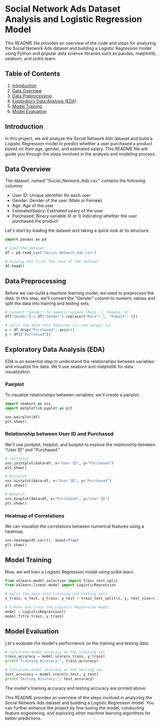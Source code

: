 # Social Network Ads Dataset Analysis and Logistic Regression Model

This README file provides an overview of the code and steps for analyzing the Social Network Ads dataset and building a Logistic Regression model using Python and popular data science libraries such as pandas, matplotlib, seaborn, and scikit-learn.

## Table of Contents
1. [Introduction](#introduction)
2. [Data Overview](#data-overview)
3. [Data Preprocessing](#data-preprocessing)
4. [Exploratory Data Analysis (EDA)](#exploratory-data-analysis-eda)
5. [Model Training](#model-training)
6. [Model Evaluation](#model-evaluation)

## Introduction<a name="introduction"></a>
In this project, we will analyze the Social Network Ads dataset and build a Logistic Regression model to predict whether a user purchased a product based on their age, gender, and estimated salary. This README file will guide you through the steps involved in the analysis and modeling process.

## Data Overview<a name="data-overview"></a>
The dataset, named "Social_Network_Ads.csv," contains the following columns:
- User ID: Unique identifier for each user
- Gender: Gender of the user (Male or Female)
- Age: Age of the user
- EstimatedSalary: Estimated salary of the user
- Purchased: Binary variable (0 or 1) indicating whether the user purchased the product

Let's start by loading the dataset and taking a quick look at its structure.

```python
import pandas as pd

# Load the dataset
df = pd.read_csv("Social_Network_Ads.csv")

# Display the first few rows of the dataset
df.head()
```

## Data Preprocessing<a name="data-preprocessing"></a>
Before we can build a machine learning model, we need to preprocess the data. In this step, we'll convert the "Gender" column to numeric values and split the data into training and testing sets.

```python
# Convert "Gender" to numeric values (Male: 1, Female: 0)
df["Gender"] = df["Gender"].replace({"Male": 1, "Female": 0})

# Split the data into features (x) and target (y)
x = df.drop("Purchased", axis=1)
y = df[["Purchased"]]
```

## Exploratory Data Analysis (EDA)<a name="exploratory-data-analysis-eda"></a>
EDA is an essential step to understand the relationships between variables and visualize the data. We'll use seaborn and matplotlib for data visualization.

### Pairplot
To visualize relationships between variables, we'll create a pairplot.

```python
import seaborn as sns
import matplotlib.pyplot as plt

sns.pairplot(df)
plt.show()
```

### Relationship between User ID and Purchased
We'll use jointplot, histplot, and boxplot to explore the relationship between "User ID" and "Purchased."

```python
# Jointplot
sns.jointplot(data=df, x="User ID", y="Purchased")
plt.show()

# Histplot
sns.histplot(data=df, x="User ID", y="Purchased")
plt.show()

# Boxplot
sns.boxplot(data=df, x="Purchased", y="User ID")
plt.show()
```

### Heatmap of Correlations
We can visualize the correlations between numerical features using a heatmap.

```python
sns.heatmap(df.corr(), annot=True)
plt.show()
```

## Model Training<a name="model-training"></a>
Now, we will train a Logistic Regression model using scikit-learn.

```python
from sklearn.model_selection import train_test_split
from sklearn.linear_model import LogisticRegression

# Split the data into training and testing sets
x_train, x_test, y_train, y_test = train_test_split(x, y, test_size=0.33, random_state=42)

# Create and train the Logistic Regression model
model = LogisticRegression()
model.fit(x_train, y_train)
```

## Model Evaluation<a name="model-evaluation"></a>
Let's evaluate the model's performance on the training and testing data.

```python
# Calculate model accuracy on the training set
train_accuracy = model.score(x_train, y_train)
print("Training Accuracy:", train_accuracy)

# Calculate model accuracy on the testing set
test_accuracy = model.score(x_test, y_test)
print("Testing Accuracy:", test_accuracy)
```

The model's training accuracy and testing accuracy are printed above.

This README provides an overview of the steps involved in analyzing the Social Network Ads dataset and building a Logistic Regression model. You can further enhance the project by fine-tuning the model, conducting feature engineering, and exploring other machine learning algorithms for better predictions.
